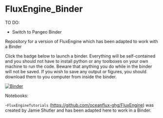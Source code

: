# FluxEngine_Binder

TO DO:
* Switch to Pangeo Binder

Repository for a version of FluxEngine which has been adapted to work with a Binder

Click the badge below to launch a binder. Everything will be self-contained and you should not have to install python or any toolboxes on your own machine to run the code. Beware that anything you do while in the binder will not be saved. If you wish to save any output or figures, you should download them to you computer from inside the binder.

[![Binder](https://mybinder.org/badge_logo.svg)](https://mybinder.org/v2/gh/ognancy4life/FluxEngine_Binder/HEAD)

Notebooks:

-`FluxEngineTutorials` (https://github.com/oceanflux-ghg/FluxEngine) was created by Jamie Shutler and has been adapted here to work in a Binder.
